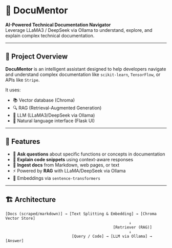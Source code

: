 # 📘 DocuMentor

**AI-Powered Technical Documentation Navigator**  
Leverage LLaMA3 / DeepSeek via Ollama to understand, explore, and explain complex technical documentation.

---

## 🚀 Project Overview

**DocuMentor** is an intelligent assistant designed to help developers navigate and understand complex documentation like `scikit-learn`, `TensorFlow`, or APIs like `Stripe`.

It uses:
- 📚 Vector database (Chroma)
- 🔍 RAG (Retrieval-Augmented Generation)
- 🤖 LLM (LLaMA3/DeepSeek via Ollama)
- 💬 Natural language interface (Flask UI)

---

## 🎯 Features

- 🔎 **Ask questions** about specific functions or concepts in documentation
- 🧠 **Explain code snippets** using context-aware responses
- 📂 **Ingest docs** from Markdown, web pages, or text
- ⚡ Powered by **RAG** with LLaMA/DeepSeek via Ollama
- 🧠 Embeddings via `sentence-transformers`

---

## 🏗️ Architecture

```text
[Docs (scraped/markdown)] → [Text Splitting & Embedding] → [Chroma Vector Store]
                                                      ↓
                                               [Retriever (RAG)]
                                                      ↓
                             [Query / Code] → [LLM via Ollama] → [Answer]
